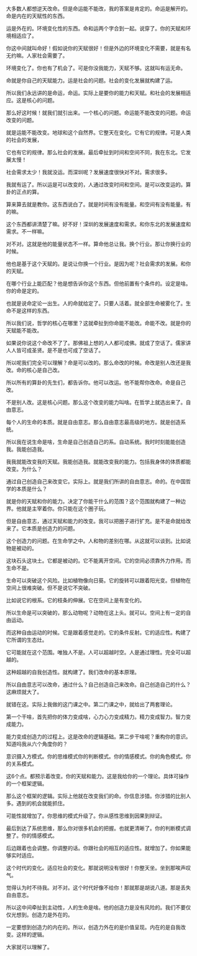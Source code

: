 大多数人都想逆天改命。但是命运能不能改，我的答案是肯定的。命运是解开的。命是内在的天赋性的东西。

运是外在的。环境变化性的东西。命和运两个字合到一起。说穿了。你的天赋和环境相适应了。

你这中间就叫命好！假如说你的天赋很好！但是外边的环境变化不需要，就是有名无约嘛。人家社会需要了。

环境变化了。你也有了机会了。可是你没我能力，天赋不够。这就叫有运无命。

命就是你自己的天赋能力。运是社会的问题。社会的变化发展就构建了运。

所以我们永远讲的是命运，命运。实际上是要你的能力和天赋。和社会的发展相适应。这是核心的问题。

那么好这时候！就我们就引出来。一个核心的问题。命运能不能改变的问题。命运改变的问题。

就是运能不能改变。地球和这个自然界。它整天在变化。它有它的规律。可是人类的社会的发展，

它也有它的规律。那么社会的发展。最后牵扯到时间和空间不同，我在东北。它发展太慢！

社会需求太少！我就没运。而深圳呢？发展速度很快对不对。需求很多。

我就有运了。所以运是可以改变的，人通过改变时间和空间。是可以改变运的。算卦的正点的算。

算来算去就是教你。这东西说白了。就是时间有没有能量。和空间有没有能量。有的嘛。

这个东西都讲清楚了嘛。好不好！深圳的发展速度和需求。和你东北的发展速度和需求。不一样嘛。

对不对。这就是他的能量状态不一样。算命他总让我。换个行业。那让你换行业的时候。

他也是基于这个天赋的。是说让你换一个行业。是因为呢？社会需求的发展。和你的天赋。

在哪个行业上能匹配？他是想告诉你这个东西。但他前置有个条件的。设定是啥。你的命是定的。

也就是说命定论一出生。人的命就给定了。只要人活着。就全部生命被雾化了。生命不是这样的东西。

所以我们说，哲学的核心在哪里？这就牵扯到你命能不能改。命能不改。就是你的天赋能不能改。

如果说你说这个命改不了了。那佛祖上想的人人都可成佛。就成了空话了。儒家讲人人皆可成圣贤。是不是也可成了空话了。

所以呢我们完全可以理解？命是可以改的。那么命改的时候。命改是别人改还是我改。命的核心是自己改。

所以所有的算卦的先生们，都告诉你。他可以改运。他不能帮你改命。命是自己改。

不是别人改。这是核心问题。那么这个改变的能力叫啥。在哲学上就选出来了。自由意志。

每个人的生命的本质。就是自由意志。那么自由意志最高级的地方。就是创造系统。

所以我在说生命是啥，生命是自己创造自己的系。自动系统。我时时刻能能创造我。我能创造我。

我我就能改变我的天赋。我能创造我。就能改变我的能力。包括我身体的体质都能改变。为什么？

通过自己创造自己来改变它。实际上。就是我们所讲的自由意志。命的。在中国哲学的本质是什么？

就是你的天赋和你的能力。决定了你能干什么的范围？这个范围就构建了一种边界。他就是主宰着你。你只能在这个圈子玩。

但是自由意志，通过天赋和能力的改变。我可以把圈子进行扩充。是不是命就给改来了。它本质是创造力的问题。

这个创造力的问题。在生命学之中。人和物的差别在哪。从这就可以谈到。比如说物是被动的。

这块石头这块土。它都是被动的。它不能离开空间。它的空间必须靠外力作用。而生命不是。

生命可以突破这个风险。比如植物像向日葵。它的旋转可以跟着阳光变。但植物在空间上很难突破。但不是说它不突破。

比如说它的根系。它的枝条的伸展。它在空间上是有变化的。

所以生命是可以突破的，那么动物呢？动物在这上头。就可以。空间上有一定的自由运动。

而这种自由运动的时候。它是跟着感觉走的。它的条件反射。它的适应性。构建了它所谓的生态灶。

它可能就在这个范围。唯独人不是。人可以超越时空。人是通过理性。完全可以超越的。

这种超越的自我创造性。就构建了。我们改命的基本原理。

所以自由意志可以改命，通过什么？自己创造自己来改命。自己创造自己的什么？这麻烦就大了。

就错在这。实际上我做的这门课之中。第二门课之中，就给出了两套理论。

第一个干啥，首先把你的体力变成啥，心力心力变成精力。精力变成智力。智力变成能力。

能力变成创造力的过程上。这是改命的逻辑基础。第二步干啥呢？重构你的意识。知道吗我从六个角度你的？

意识摄入方模式。你的思维模式你的判断模式。你的情感模式。你的角色模式。你的关系模式。

这6个点。都预示着改变。你的天赋和能力。这是我给你的一个理论。具体可操作的一个框架逻辑。

那么这个框架的逻辑。实际上他就在改变我们的命。你信息涉猎。你涉猎的比别人多。遇到的机会就能抓住。

可能性就增加了。你思维的模式升级了。你从感性思维到因果到辩证。

最后到达了系统思维，那么你对很多机会的把握。也就更清晰了。你的判断模式调整了。你的情感模式。

后边跟着也会调整。你调整的话。你跟社会的相互的适应性。就增加了。你如果能够实时适应。

这个时代的变化。适应社会的变化。那就说明没有很好！你整天坐。坐到那唉声叹气。

觉得认为时不待我。对不对。这个时代好像不给你！那就那是胡说八道。那是丢失自由意志。

所以这中间牵扯到主动性，人的生命是啥。他的创造力是没有风险的。我们不要仅仅光想到。创造力是外在的。

一定要想到创造力的内在的。所以，创造力外在的是价值呈现。内在的是自我改变。这样的逻辑。

大家就可以理解了。